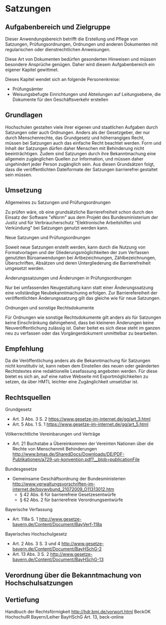 Satzungen
=========

Aufgabenbereich und Zielgruppe
------------------------------

Dieser Anwendungsbereich betrifft die Erstellung und Pflege von Satzungen, Prüfungsordnungen, Ordnungen und anderen Dokumenten mit regularischen oder dienstrechtlichen Anweisungen.

Diese Art von Dokumenten bedürfen gesonderten Hinweisen und müssen besondere Ansprüche genügen. Daher wird diesem Aufgabenbereich ein eigener Kapitel gewittmet.

Dieses Kapitel wendet sich an folgende Personenkreise:

-   Prüfungsämter
-   Weisungsbefugte Einrichtungen und Abteilungen auf Leitungsebene, die
    Dokumente für den Geschäftsverkehr erstellen

Grundlagen
----------

Hochschulen gestalten viele ihrer eigenen und staatlichen Aufgaben durch Satzungen oder auch Ordnungen. Anders als der Gesetzgeber, der nur durch Menschenrechte, das Grundgesetz und höherrangiges Recht, müssen bei Satzungen auch das einfache Recht beachtet werden. Form und Inhalt der Satzungen dürfen daher Menschen mit Behinderung nicht beeinträchtigen.
Zudem sind Satzungen durch ihre Bekanntmachung eine allgemein zugänglichen Quellen zur Information, und müssen daher ungehindert jeder  Person zugänglich sein. Aus diesen Grundsätzen folgt, dass die veröffentlichten Dateiformate der Satzungen barrierefrei gestaltet sein müssen.

Umsetzung
---------

Allgemeines zu Satzungen und Prüfungsordnungen

Zu prüfen wäre, ob eine grundsätzliche Barrierefreiheit schon durch den Einsatz der Software "eNorm" aus dem  Projekt des Bundesministerium der Justiz und für Verbraucherschutz "Elektronische Arbeitshilfen und Verkündung" bei Satzungen genutzt werden kann.

Neue Satzungen und Prüfungsordnungen


Soweit neue Satzungen erstellt werden, kann durch die Nutzung von Formatvorlagen und der Gliederungsmöglichkeiten der zum Verfassen genutzten Büroanwendungen bei Artbezeichnungen, Zählbezeichnungen, Überschriften, Absätzen und deren Untergliederung die Barrierefreiheit umgesetzt werden. 

Änderungssatzungen und Änderungen in Prüfungsordnungen

Nur bei umfassenden Neugestaltung kann statt einer Änderungssatzung eine vollständige Neubekanntmachunng erfolgen. Zur Barrierefereiheit der veröffentlichten Änderungssatzung gilt das gleiche wie für neue Satzungen.

Ordnungen und sonstige Rechtsdokumente

Für Ordnungen wie sonstige Rechtsdokumente gilt anders als für Satzungen keine Einschränkung dahingehend, dass bei kleineren Änderungen keine Neuveröffentlichung zulässig ist. Daher beitet es sich diese steht im ganzen neu zu verfassen oder das Vorgängerdokument unmittelbar zu bearbeiten.

Empfehlung
----------

Da die Veröffentlichung anders als die Bekanntmachung für Satzungen nicht konstitutiv ist, kann neben dem Einstellen des neuen oder geänderten Rechtstextes eine redaktionelle Lesefassung angeboten werden. Für diese bietet es sich an, auf eine native Webseite mit Exportmöglichkeiten zu setzen, da über HMTL leichter eine Zugänglichkeit umsetzbar ist.

Rechtsquellen
----------

Grundgesetz
-   Art. 3 Abs. 3 S. 2 <https://www.gesetze-im-internet.de/gg/art_3.html>
-   Art. 5 Abs. 1 S. 1 <https://www.gesetze-im-internet.de/gg/art_5.html>

Völkerrechtliche Vereinbarungen und Verträge
-   Art. 21 Buchstabe a Übereinkommen der Vereinten Nationen über die Rechte von Menschenmit Behinderungen <http://www.bmas.de/SharedDocs/Downloads/DE/PDF-Publikationen/a729-un-konvention.pdf?__blob=publicationFile>

Bundesgesetze
-   Gemeinsame Geschäftsordnung der Bundesministerien <http://www.verwaltungsvorschriften-im-internet.de/bsvwvbund_21072009_O11313012.htm>
    -   § 42 Abs. 6 für barrierefreie Gesetzesentwürfe
    -   § 62 Abs. 2 für barrierefreie Verordnungsentwürfe

Bayerische Verfassung
-   Art. 118a S. 1 <http://www.gesetze-bayern.de/Content/Document/BayVerf-118a>

Bayerisches Hochschulgesetz
-   Art. 2 Abs. 3 S. 3 und 4 <http://www.gesetze-bayern.de/Content/Document/BayHSchG-2>
-   Art. 13 Abs. 3 S. 2 <http://www.gesetze-bayern.de/Content/Document/BayHSchG-13>

Verordnung über die Bekanntmachung von Hochschulsatzungen
-

Vertiefung
----------

Handbuch der Rechtsförmigkeit <http://hdr.bmj.de/vorwort.html>
BeckOK HochschulR Bayern/Leiher BayHSchG Art. 13, beck-online
